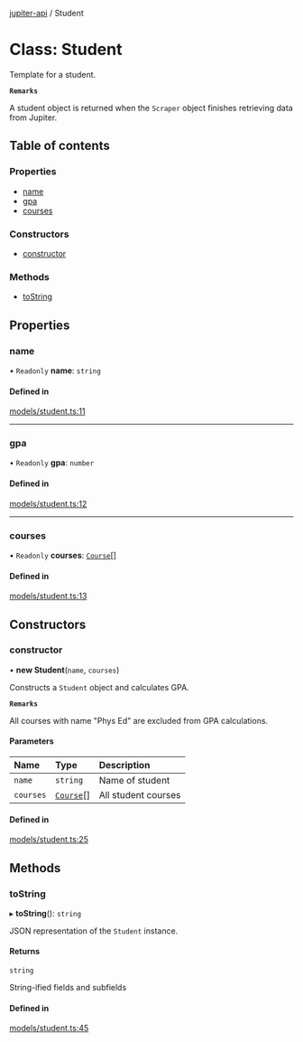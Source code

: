 [jupiter-api](../README.md) / Student

# Class: Student

Template for a student.

**`Remarks`**

A student object is returned when the `Scraper` object
finishes retrieving data from Jupiter.

## Table of contents

### Properties

- [name](Student.md#name)
- [gpa](Student.md#gpa)
- [courses](Student.md#courses)

### Constructors

- [constructor](Student.md#constructor)

### Methods

- [toString](Student.md#tostring)

## Properties

### name

• `Readonly` **name**: `string`

#### Defined in

[models/student.ts:11](https://github.com/Wolfiej-k/jupiter-api/blob/a3e10ae/lib/models/student.ts#L11)

___

### gpa

• `Readonly` **gpa**: `number`

#### Defined in

[models/student.ts:12](https://github.com/Wolfiej-k/jupiter-api/blob/a3e10ae/lib/models/student.ts#L12)

___

### courses

• `Readonly` **courses**: [`Course`](Course.md)[]

#### Defined in

[models/student.ts:13](https://github.com/Wolfiej-k/jupiter-api/blob/a3e10ae/lib/models/student.ts#L13)

## Constructors

### constructor

• **new Student**(`name`, `courses`)

Constructs a `Student` object and calculates GPA.

**`Remarks`**

All courses with name "Phys Ed" are excluded from
GPA calculations.

#### Parameters

| Name | Type | Description |
| :------ | :------ | :------ |
| `name` | `string` | Name of student |
| `courses` | [`Course`](Course.md)[] | All student courses |

#### Defined in

[models/student.ts:25](https://github.com/Wolfiej-k/jupiter-api/blob/a3e10ae/lib/models/student.ts#L25)

## Methods

### toString

▸ **toString**(): `string`

JSON representation of the `Student` instance.

#### Returns

`string`

String-ified fields and subfields

#### Defined in

[models/student.ts:45](https://github.com/Wolfiej-k/jupiter-api/blob/a3e10ae/lib/models/student.ts#L45)
